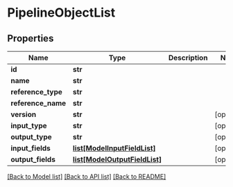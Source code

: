 # PipelineObjectList

## Properties
Name | Type | Description | Notes
------------ | ------------- | ------------- | -------------
**id** | **str** |  | 
**name** | **str** |  | 
**reference_type** | **str** |  | 
**reference_name** | **str** |  | 
**version** | **str** |  | [optional] 
**input_type** | **str** |  | [optional] 
**output_type** | **str** |  | [optional] 
**input_fields** | [**list[ModelInputFieldList]**](ModelInputFieldList.md) |  | [optional] 
**output_fields** | [**list[ModelOutputFieldList]**](ModelOutputFieldList.md) |  | [optional] 

[[Back to Model list]](../README.md#documentation-for-models) [[Back to API list]](../README.md#documentation-for-api-endpoints) [[Back to README]](../README.md)


